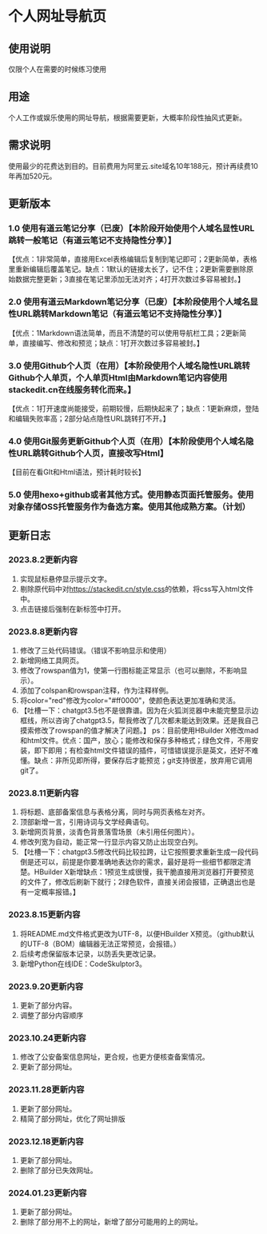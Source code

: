 # 个人网址导航页
## 使用说明
仅限个人在需要的时候练习使用
## 用途
个人工作或娱乐使用的网址导航，根据需要更新，大概率阶段性抽风式更新。
## 需求说明
使用最少的花费达到目的。目前费用为阿里云.site域名10年188元，预计再续费10年再加520元。
## 更新版本
### 1.0 使用有道云笔记分享（已废）【本阶段开始使用个人域名显性URL跳转一般笔记（有道云笔记不支持隐性分享）】
【优点：1非常简单，直接用Excel表格编辑后复制到笔记即可；2更新简单，表格里重新编辑后覆盖笔记。缺点：1默认的链接太长了，记不住；2更新需要删除原始数据完整更新；3直接在笔记里添加无法对齐；4打开次数过多容易被封。】
### 2.0 使用有道云Markdown笔记分享（已废）【本阶段使用个人域名显性URL跳转Markdown笔记（有道云笔记不支持隐性分享）】
【优点：1Markdown语法简单，而且不清楚的可以使用导航栏工具；2更新简单，直接编写、修改和预览；缺点：1打开次数过多容易被封。】
### 3.0 使用Github个人页（在用）【本阶段使用个人域名隐性URL跳转Github个人单页，个人单页Html由Markdown笔记内容使用stackedit.cn在线服务转化而来。】
【优点：1打开速度尚能接受，前期较慢，后期快起来了；缺点：1更新麻烦，登陆和编辑失败率高；2部分站点隐性URL跳转打不开。】
### 4.0 使用Git服务更新Github个人页（在用）【本阶段使用个人域名隐性URL跳转Github个人页，直接改写Html】
【目前在看GIt和Html语法，预计耗时较长】
### 5.0 使用hexo+github或者其他方式。使用静态页面托管服务。使用对象存储OSS托管服务作为备选方案。使用其他成熟方案。（计划）
## 更新日志
### 2023.8.2更新内容
1. 实现鼠标悬停显示提示文字。
2. 剔除原代码中对<https://stackedit.cn/style.css>的依赖，将css写入html文件中。
3. 点击链接后强制在新标签中打开。

### 2023.8.8更新内容
1. 修改了三处代码错误。（错误不影响显示和使用）
2. 新增网络工具网页。
3. 修改了rowspan值为1，使第一行图标能正常显示（也可以删除，不影响显示）。
4. 添加了colspan和rowspan注释，作为注释样例。
5. 将color="red"修改为color="#ff0000"，使颜色表达更加准确和灵活。
6. 【吐槽一下：chatgpt3.5也不是很靠谱。因为在火狐浏览器中未能完整显示边框线，所以咨询了chatgpt3.5，帮我修改了几次都未能达到效果。还是我自己摸索修改了rowspan的值才解决了问题。】
ps：目前使用HBuilder X修改mad和html文件。优点：国产，放心；能修改和保存多种格式；绿色文件，不用安装，即下即用；有检查html文件错误的插件，可惜错误提示是英文，还好不难懂。缺点：非所见即所得，要保存后才能预览；git支持很差，放弃用它调用git了。

### 2023.8.11更新内容
1. 将标题、底部备案信息与表格分离，同时与网页表格左对齐。
2. 顶部新增一言，引用诗词与文学经典语句。
3. 新增网页背景，淡青色背景落雪场景（未引用任何图片）。
4. 修改列宽为自动，能正常一行显示内容又防止出现空白列。
5. 【吐槽一下：chatgpt3.5修改代码比较拉跨，让它按照要求重新生成一段代码倒是还可以，前提是你要准确地表达你的需求，最好是将一些细节都限定清楚。HBuilder X新增缺点：1预览生成很慢，我干脆直接用浏览器打开要预览的文件了，修改后刷新下就行；2绿色软件，直接关闭会报错，正确退出也是有一定概率报错。】

### 2023.8.15更新内容
1. 将README.md文件格式更改为UTF-8，以便HBuilder X预览。（github默认的UTF-8（BOM）编辑器无法正常预览，会报错。）
2. 后续考虑保留版本记录，以防丢失更改记录。
3. 新增Python在线IDE：CodeSkulptor3。

### 2023.9.20更新内容
1. 更新了部分内容。
2. 调整了部分内容顺序

### 2023.10.24更新内容
1. 修改了公安备案信息网址，更合规，也更方便核查备案情况。
2. 更新了部分网址。

### 2023.11.28更新内容
1. 更新了部分网址。
2. 精简了部分网址，优化了网址排版

### 2023.12.18更新内容
1. 更新了部分网址。
2. 删除了部分已失效网址。

### 2024.01.23更新内容
1. 更新了部分网址。
2. 删除了部分用不上的网址，新增了部分可能用的上的网址。